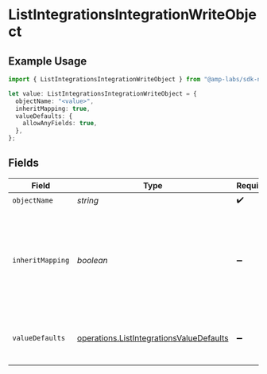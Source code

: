 # ListIntegrationsIntegrationWriteObject

## Example Usage

```typescript
import { ListIntegrationsIntegrationWriteObject } from "@amp-labs/sdk-node/models/operations";

let value: ListIntegrationsIntegrationWriteObject = {
  objectName: "<value>",
  inheritMapping: true,
  valueDefaults: {
    allowAnyFields: true,
  },
};
```

## Fields

| Field                                                                                                                     | Type                                                                                                                      | Required                                                                                                                  | Description                                                                                                               | Example                                                                                                                   |
| ------------------------------------------------------------------------------------------------------------------------- | ------------------------------------------------------------------------------------------------------------------------- | ------------------------------------------------------------------------------------------------------------------------- | ------------------------------------------------------------------------------------------------------------------------- | ------------------------------------------------------------------------------------------------------------------------- |
| `objectName`                                                                                                              | *string*                                                                                                                  | :heavy_check_mark:                                                                                                        | N/A                                                                                                                       |                                                                                                                           |
| `inheritMapping`                                                                                                          | *boolean*                                                                                                                 | :heavy_minus_sign:                                                                                                        | If true, the write object will inherit the mapping from the read object. If false, the write object will have no mapping. | true                                                                                                                      |
| `valueDefaults`                                                                                                           | [operations.ListIntegrationsValueDefaults](../../models/operations/listintegrationsvaluedefaults.md)                      | :heavy_minus_sign:                                                                                                        | Configuration to set default write values for object fields.                                                              |                                                                                                                           |